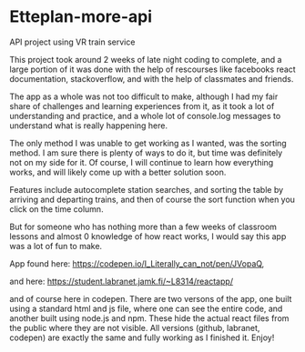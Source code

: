 # Etteplan-more-api
API project using VR train service

This project took around 2 weeks of late night coding to complete, and a large portion of it was done with the help of rescourses like facebooks react documentation, stackoverflow, and with the help of classmates and friends.

The app as a whole was not too difficult to make, although I had my fair share of challenges and learning experiences from it, as it took a lot of understanding and practice, and a whole lot of console.log messages to understand what is really happening here.

The only method I was unable to get working as I wanted, was the sorting method. I am sure there is plenty of ways to do it, but time was definitely not on my side for it. Of course, I will continue to learn how everything works, and will likely come up with a better solution soon.

Features include autocomplete station searches, and sorting the table by arriving and departing trains, and then of course the sort function when you click on the time column.

But for someone who has nothing more than a few weeks of classroom lessons and almost 0 knowledge of how react works, I would say this app was a lot of fun to make.

App found here: https://codepen.io/I_Literally_can_not/pen/JVopaQ,

and here: https://student.labranet.jamk.fi/~L8314/reactapp/

and of course here in codepen. There are two versons of the app, one built using a standard html and js file, where one can see the entire code, and another built using node.js and npm. These hide the actual react files from the public where they are not visible. All versions (github, labranet, codepen) are exactly the same and fully working as I finished it. Enjoy!
